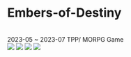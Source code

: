 # Embers-of-Destiny
</br>
2023-05 ~ 2023-07 TPP/ MORPG Game
</br>

<img src="https://github.com/opeak123/UNITY-RPG-Game-Scripts-Embers-of-Destiny/blob/main/Login.png?raw=true">

<img src="https://github.com/opeak123/UNITY-RPG-Game-Scripts-Embers-of-Destiny/blob/main/Golem%20Phase%203.png?raw=true">
<img src="https://github.com/opeak123/UNITY-RPG-Game-Scripts-Embers-of-Destiny/blob/main/damaged%20(2).png?raw=true">
<img src="https://github.com/opeak123/UNITY-RPG-Game-Scripts-Embers-of-Destiny/blob/main/item%20drop%20(4).png?raw=true">
<img src="">
<img src="">
<img src="">

